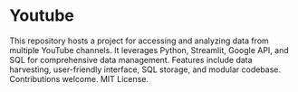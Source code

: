 # Youtube
This repository hosts a project for accessing and analyzing data from multiple YouTube channels. It leverages Python, Streamlit, Google API, and SQL for comprehensive data management. Features include data harvesting, user-friendly interface, SQL storage, and modular codebase. Contributions welcome. MIT License.
